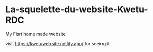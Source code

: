 # La-squelette-du-website-Kwetu-RDC

My Fisrt home made website

visit https://kwetuwebsite.netlify.app/ for seeing it
